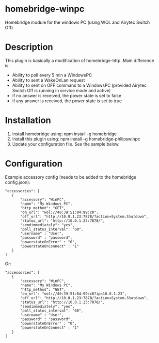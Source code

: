 # homebridge-winpc
Homebridge module for the windows PC (using WOL and Airytec Switch Off)

# Description

This plugin is basically a modification of homebridge-http.
Main difference is:
- Ability to poll every 5 min a WindowsPC
- Ability to sent a WakeOnLan request
- Ability to sent on OFF command to a WindowsPC (provided Airytec Switch Off is running in service mode and active)
- If no answer is received, the power state is set to false
- If any answer is received, the power state is set to true

# Installation

1. Install homebridge using: npm install -g homebridge
2. Install this plugin using: npm install -g homebridge-philipswinpc
3. Update your configuration file. See the sample below.

# Configuration

Example accessory config (needs to be added to the homebridge config.json):
 ```
"accessories": [
	{
		"accessory": "WinPC",
		"name": "My Windows PC",
		"http_method": "GET",
		"on_url": "wol://40:39:51:04:99:c0",
		"off_url": "http://10.0.1.23:7878/?action=System.Shutdown",
		"status_url": "http://10.0.1.23:7878/",
		"sendimmediately": "yes",
		"poll_status_interval": "60",
		"username" : "User",
		"password" : "password",
		"powerstateOnError" : "0",
		"powerstateOnConnect" : "1"				
	}
]
 ```
Or:
 ```
"accessories": [
	{
		"accessory": "WinPC",
		"name": "My Windows PC",
		"http_method": "GET",
		"on_url": "wol://40:39:51:04:99:c0?ip=10.0.1.23",
		"off_url": "http://10.0.1.23:7878/?action=System.Shutdown",
		"status_url": "http://10.0.1.23:7878/",
		"sendimmediately": "yes",
		"poll_status_interval": "60",
		"username" : "User",
		"password" : "password",
		"powerstateOnError" : "0",
		"powerstateOnConnect" : "1"				
	}
]
 ```
